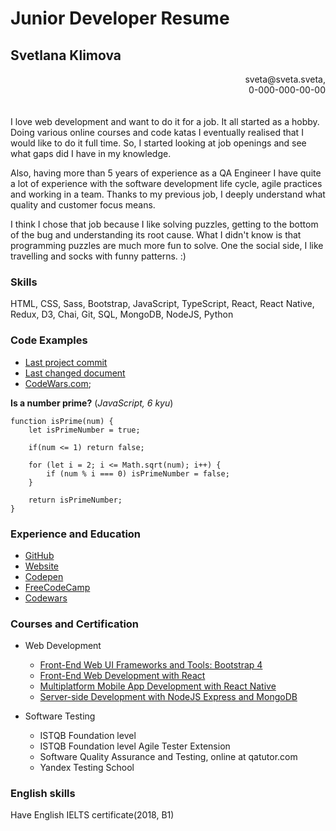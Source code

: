 # Junior Developer Resume

## Svetlana Klimova  

<div align="right">sveta@sveta.sveta,<br/>0-000-000-00-00</div>
<br>
<br>
I love web development and want to do it for a job. It all started as a hobby. Doing various online courses and code katas I eventually realised that I would like to do it full time. So, I started looking at job openings and see what gaps did I have in my knowledge.

Also, having more than 5 years of experience as a QA Engineer I have quite a lot
of experience with the software development life cycle, agile practices and
working in a team. Thanks to my previous job, I deeply understand what quality
and customer focus means.

I think I chose that job because I like solving puzzles, getting to the bottom
of the bug and understanding its root cause. What I didn't know is that
programming puzzles are much more fun to solve. One the social side, I like
travelling and socks with funny patterns. :)

### Skills

HTML, CSS, Sass, Bootstrap, JavaScript, TypeScript, React, React Native, Redux,
D3, Chai, Git, SQL, MongoDB, NodeJS, Python

### Code Examples

- [Last project commit](https://github.com/randomSveta/my-website/commit/132b08cf8dae0300f13409156de9b6ea7cc16277)
- [Last changed document](https://github.com/randomSveta/my-website/blob/master/src/components/pages/projects-history/projects-table/ProjectsHistoryTable.js)
- [CodeWars.com](https://www.codewars.com/users/randomsveta/completed_solutions);

**Is a number prime?** (_JavaScript, 6 kyu_)

```
function isPrime(num) {
    let isPrimeNumber = true;

    if(num <= 1) return false;

    for (let i = 2; i <= Math.sqrt(num); i++) {
        if (num % i === 0) isPrimeNumber = false;
    }

    return isPrimeNumber;
}
```

### Experience and Education

- [GitHub](https://github.com/randomSveta)
- [Website](https://randomsveta.github.io/my-website/)
- [Codepen](https://codepen.io/randomSveta/)
- [FreeCodeCamp](https://www.freecodecamp.org/randomsveta)
- [Codewars](https://www.codewars.com/users/randomsveta)

### Courses and Certification

- Web Development

  - [Front-End Web UI Frameworks and Tools: Bootstrap 4](https://www.coursera.org/account/accomplishments/verify/PC539SHABWY8)
  - [Front-End Web Development with React](https://www.coursera.org/account/accomplishments/verify/MJHU43KBFRXN)
  - [Multiplatform Mobile App Development with React Native](https://www.coursera.org/account/accomplishments/verify/R3ATXSGMMTJQ)
  - [Server-side Development with NodeJS Express and MongoDB](https://www.coursera.org/account/accomplishments/verify/YF88MMJGZYLY)

- Software Testing
  - ISTQB Foundation level
  - ISTQB Foundation level Agile Tester Extension
  - Software Quality Assurance and Testing, online at qatutor.com
  - Yandex Testing School

### English skills

Have English IELTS certificate(2018, B1)
